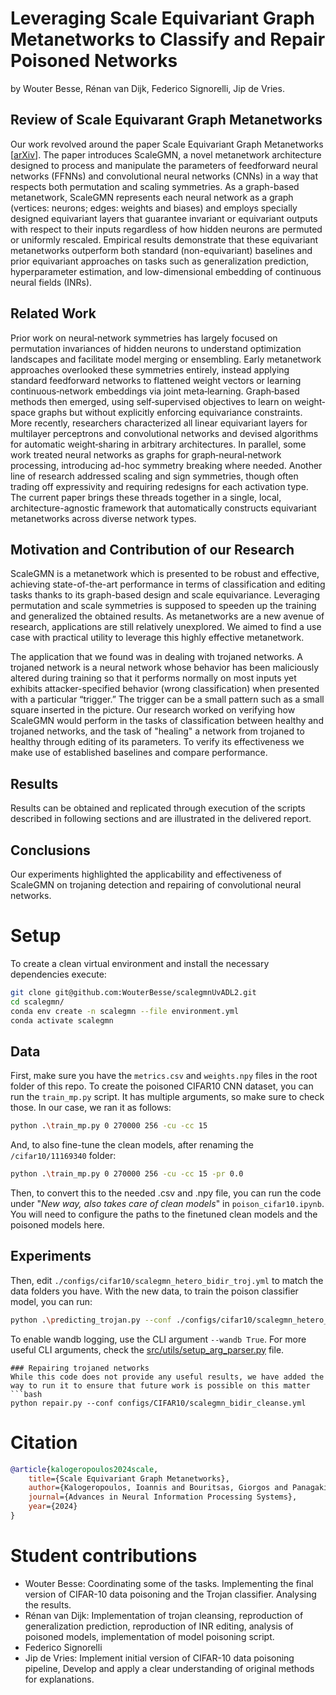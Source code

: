 # Leveraging Scale Equivariant Graph Metanetworks to Classify and Repair Poisoned Networks
by Wouter Besse, Rénan van Dijk, Federico Signorelli, Jip de Vries.

## Review of Scale Equivarant Graph Metanetworks
Our work revolved around the paper Scale Equivariant Graph Metanetworks [[arXiv](https://arxiv.org/pdf/2406.10685)].
The paper introduces ScaleGMN, a novel metanetwork architecture designed to process and manipulate the parameters of feedforward neural networks (FFNNs) and convolutional neural networks (CNNs) in a way that respects both permutation and scaling symmetries. As a graph-based metanetwork, ScaleGMN represents each neural network as a graph (vertices: neurons; edges: weights and biases) and employs specially designed equivariant layers that guarantee invariant or equivariant outputs with respect to their inputs regardless of how hidden neurons are permuted or uniformly rescaled. Empirical results demonstrate that these equivariant metanetworks outperform both standard (non-equivariant) baselines and prior equivariant approaches on tasks such as generalization prediction, hyperparameter estimation, and low-dimensional embedding of continuous neural fields (INRs).

## Related Work
Prior work on neural‐network symmetries has largely focused on permutation invariances of hidden neurons to understand optimization landscapes and facilitate model merging or ensembling. Early metanetwork approaches overlooked these symmetries entirely, instead applying standard feedforward networks to flattened weight vectors or learning continuous‐network embeddings via joint meta‐learning. Graph‐based methods then emerged, using self‐supervised objectives to learn on weight‐space graphs but without explicitly enforcing equivariance constraints. More recently, researchers characterized all linear equivariant layers for multilayer perceptrons and convolutional networks and devised algorithms for automatic weight‐sharing in arbitrary architectures. In parallel, some work treated neural networks as graphs for graph‐neural‐network processing, introducing ad-hoc symmetry breaking where needed. Another line of research addressed scaling and sign symmetries, though often trading off expressivity and requiring redesigns for each activation type. The current paper brings these threads together in a single, local, architecture-agnostic framework that automatically constructs equivariant metanetworks across diverse network types.

## Motivation and Contribution of our Research 

ScaleGMN is a metanetwork which is presented to be robust and effective, achieving state-of-the-art performance in terms of classification and editing tasks thanks to its graph-based design and scale equivariance. Leveraging permutation and scale symmetries is supposed to speeden up the training and generalized the obtained results. As metanetworks are a new avenue of research, applications are still relatively unexplored. We aimed to find a use case with practical utility to leverage this highly effective metanetwork. 

The application that we found was in dealing with trojaned networks. A trojaned network is a neural network whose behavior has been maliciously altered during training so that it performs normally on most inputs yet exhibits attacker-specified behavior (wrong classification) when presented with a particular “trigger.” The trigger can be a small pattern such as a small square inserted in the picture. Our research worked on verifying how ScaleGMN would perform in the tasks of classification between healthy and trojaned networks, and the task of "healing" a network from trojaned to healthy through editing of its parameters. To verify its effectiveness we make use of established baselines and compare performance. 

## Results 

Results can be obtained and replicated through execution of the scripts described in following sections and are illustrated in the delivered report.

## Conclusions

Our experiments highlighted the applicability and effectiveness of ScaleGMN on trojaning detection and repairing of convolutional neural networks.

# Setup

To create a clean virtual environment and install the necessary dependencies execute:
```bash
git clone git@github.com:WouterBesse/scalegmnUvADL2.git
cd scalegmn/
conda env create -n scalegmn --file environment.yml
conda activate scalegmn
```

## Data
First, make sure you have the `metrics.csv` and `weights.npy` files in the root folder of this repo. To create the poisoned CIFAR10 CNN dataset, you can run the `train_mp.py` script. It has multiple arguments, so make sure to check those. In our case, we ran it as follows:
```bash
python .\train_mp.py 0 270000 256 -cu -cc 15
```

And, to also fine-tune the clean models, after renaming the `/cifar10/11169340` folder:
```bash
python .\train_mp.py 0 270000 256 -cu -cc 15 -pr 0.0
```

Then, to convert this to the needed .csv and .npy file, you can run the code under "_New way, also takes care of clean models_" in `poison_cifar10.ipynb`. You will need to configure the paths to the finetuned clean models and the poisoned models here.

## Experiments
Then, edit `./configs/cifar10/scalegmn_hetero_bidir_troj.yml` to match the data folders you have. With the new data, to train the poison classifier model, you can run:
```bash
python .\predicting_trojan.py --conf ./configs/cifar10/scalegmn_hetero_bidir_troj.yml --wandb True
```
To enable wandb logging, use the CLI argument `--wandb True`. For more useful CLI arguments, check the [src/utils/setup_arg_parser.py](src/utils/setup_arg_parser.py) file.
<!-- ## Data
First, create the `data/` directory in the root of the repository:
```bash
mkdir data
````
Alternatively, you can specify a different directory for the data by changing
the corresponding fields in the config file.

### INR Classification and Editing
For the INR datasets, we use the data provided by [DWS](https://github.com/AvivNavon/DWSNets) and [NFN](https://github.com/AllanYangZhou/nfn/).
The datasets can be downloaded from the following links: 

- [MNIST-INRs](https://www.dropbox.com/sh/56pakaxe58z29mq/AABtWNkRYroLYe_cE3c90DXVa?dl=0&preview=mnist-inrs.zip) - ([Navon et al. 2023](https://arxiv.org/abs/2301.12780))
- [FMNIST-INRs](https://www.dropbox.com/sh/56pakaxe58z29mq/AABtWNkRYroLYe_cE3c90DXVa?dl=0&preview=fmnist_inrs.zip) - ([Navon et al. 2023](https://arxiv.org/abs/2301.12780))
- [CIFAR10-INRs](https://drive.google.com/file/d/14RUV3eN6-lSOr9XuwyKFQFVcqKl0L2bw/view?usp=drive_link) - ([Zhou et al. 2023](https://arxiv.org/abs/2302.14040))

Download the datasets and extract them in the directory `data/`. For example, you can run the following to download
and extract the MNIST-INR dataset and generate the splits:
```bash
DATA_DIR=./data
wget "https://www.dropbox.com/sh/56pakaxe58z29mq/AABrctdu2U65jGYr2WQRzmMna/mnist-inrs.zip?dl=0" -O "$DATA_DIR/mnist-inrs.zip"
unzip -q "$DATA_DIR/mnist-inrs.zip" -d "$DATA_DIR"
rm "$DATA_DIR/mnist-inrs.zip" # remove the zip file
# generate the splits
python src/utils/generate_data_splits.py --data_path $DATA_DIR/mnist-inrs --save_path $DATA_DIR/mnist-inrs
```

Generating the splits is necessary only for the MNIST-INR dataset.

#### Phase canonicalization
For the INR datasets, we preprocess each datapoint to canonicalize the phase symmetry (see [Algorithm 1](https://arxiv.org/pdf/2406.10685v1#algocf.1) in the appendix).
To run the phase canonicalization script, run the following command:
```bash
python src/phase_canonicalization/canonicalization.py --conf src/phase_canonicalization/<dataset>.yml
```
where `<dataset>` can be one of `mnist`, `fmnist`, `cifar`.

To apply the canonicalization to the augmented CIFAR10-INR dataset, also run:
```bash 
python src/phase_canonicalization/canonicalization.py --conf src/phase_canonicalization/cifar.yml --extra_aug 20
```

The above script will store the canonicalized dataset in a new directory `data/<dataset>_canon/`. The training scripts will automatically use the canonicalized dataset, if it exists.
To use the dataset specified in the config file (and not search for `data/<dataset>_canon/`), set the `data.switch_to_canon` field of the config to `False` or simply use the CLI argument `--data.switch_to_canon False`. 

### Generalization prediction
We follow the experiments from [NFN](https://github.com/AllanYangZhou/nfn/) and use the datasets provided by [Unterthiner et al,
2020](https://github.com/google-research/google-research/tree/master/dnn_predict_accuracy). The datasets can be downloaded from the following links:
- [CIFAR10](https://storage.cloud.google.com/gresearch/smallcnnzoo-dataset/cifar10.tar.xz)
- [SVHN](https://storage.cloud.google.com/gresearch/smallcnnzoo-dataset/svhn_cropped.tar.xz)


Similarly, extract the dataset in the directory `data/` and execute:

For the CIFAR10 dataset:
```bash
tar -xvf cifar10.tar.xz
# download cifar10 splits
wget https://github.com/AllanYangZhou/nfn/raw/refs/heads/main/experiments/predict_gen_data_splits/cifar10_split.csv -O data/cifar10/cifar10_split.csv
```
For the SVHN dataset:
```bash
tar -xvf svhn_cropped.tar.xz
# download svhn splits
wget https://github.com/AllanYangZhou/nfn/raw/refs/heads/main/experiments/predict_gen_data_splits/svhn_split.csv -O data/svhn_cropped/svhn_split.csv
```

 

## Experiments
For every experiment, we provide the corresponding configuration file in the `config/` directory.
Each config contains the selected hyperparameters for the experiment, as well as the paths to the dataset.
To enable wandb logging, use the CLI argument `--wandb True`. For more useful CLI arguments, check the [src/utils/setup_arg_parser.py](src/utils/setup_arg_parser.py) file.

**Note:** To employ a GMN accounting only for the permutation symmetries, simply set 
`--scalegmn_args.symmetry=permutation`.

### INR Classification
To train and evaluate ScaleGMN on the INR classification task, 
select any config file under [configs/mnist_cls](configs/mnist_cls)
, [configs/fmnist_cls](configs/fmnist_cls) or 
[configs/cifar_inr_cls](configs/cifar_inr_cls). For example, to 
train ScaleGMN on the FMNIST-INR dataset, execute the following:
```bash
python inr_classification.py --conf configs/fmnist_cls/scalegmn.yml
```

### INR Editing
To train and evaluate ScaleGMN on the INR editing task, use the configs under
[configs/mnist_editing](configs/mnist_editing) directory and execute:

```bash
python inr_editing.py --conf configs/mnist_editing/scalegmn_bidir.yml
```

### Generalization prediction
To train and evaluate ScaleGMN on the INR classification task, 
select any config file under [configs/cifar10](configs/cifar10)
or [configs/svhn](configs/svhn). For example, to 
train ScaleGMN on the CIFAR10 dataset on heterogeneous activation functions,
execute the following:

```bash
python predicting_generalization.py --conf configs/cifar10/scalegmn_hetero.yml
``` -->

```
### Repairing trojaned networks
While this code does not provide any useful results, we have added the way to run it to ensure that future work is possible on this matter
```bash
python repair.py --conf configs/CIFAR10/scalegmn_bidir_cleanse.yml
```
# Citation

```bib
@article{kalogeropoulos2024scale,
    title={Scale Equivariant Graph Metanetworks},
    author={Kalogeropoulos, Ioannis and Bouritsas, Giorgos and Panagakis, Yannis},
    journal={Advances in Neural Information Processing Systems},
    year={2024}
}
```

# Student contributions
- Wouter Besse: Coordinating some of the tasks. Implementing the final version of CIFAR-10 data poisoning and the Trojan classifier. Analysing the results.
- Rénan van Dijk: Implementation of trojan cleansing, reproduction of generalization prediction, reproduction of INR editing, analysis of poisoned models, implementation of model poisoning script.
- Federico Signorelli
- Jip de Vries: Implement initial version of CIFAR-10 data poisoning pipeline, Develop and apply a clear understanding of original methods for explanations.
